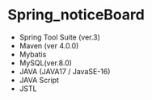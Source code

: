 # Spring_noticeBoard
- Spring Tool Suite (ver.3)
- Maven (ver 4.0.0)
- Mybatis
- MySQL(ver.8.0)
- JAVA (JAVA17 / JavaSE-16)
- JAVA Script
- JSTL
